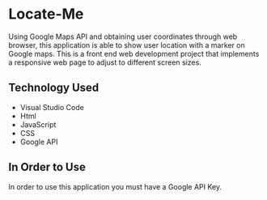 # Locate-Me
Using Google Maps API and obtaining user coordinates through web browser, this application is able to show user location with a marker on Google maps. This is a front end web development project that implements a responsive web page to adjust to different screen sizes.

## Technology Used
* Visual Studio Code
* Html
* JavaScript
* CSS
* Google API

## In Order to Use
In order to use this application you must have a Google API Key.
